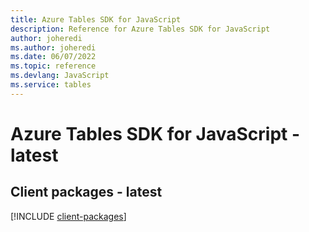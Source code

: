 ```yaml
---
title: Azure Tables SDK for JavaScript
description: Reference for Azure Tables SDK for JavaScript
author: joheredi
ms.author: joheredi
ms.date: 06/07/2022
ms.topic: reference
ms.devlang: JavaScript
ms.service: tables
---
```

# Azure Tables SDK for JavaScript - latest
## Client packages - latest
[!INCLUDE [client-packages](tables-client-index.md)]

